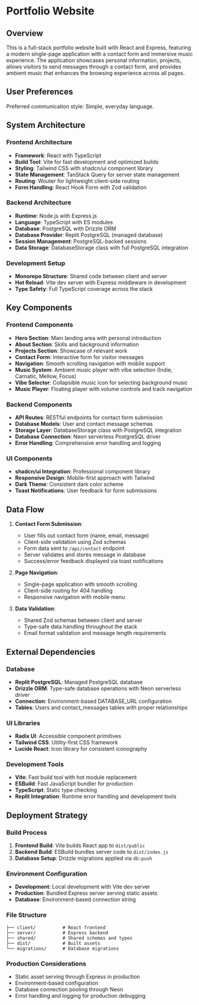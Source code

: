 # Portfolio Website

## Overview

This is a full-stack portfolio website built with React and Express, featuring a modern single-page application with a contact form and immersive music experience. The application showcases personal information, projects, allows visitors to send messages through a contact form, and provides ambient music that enhances the browsing experience across all pages.

## User Preferences

Preferred communication style: Simple, everyday language.

## System Architecture

### Frontend Architecture
- **Framework**: React with TypeScript
- **Build Tool**: Vite for fast development and optimized builds
- **Styling**: Tailwind CSS with shadcn/ui component library
- **State Management**: TanStack Query for server state management
- **Routing**: Wouter for lightweight client-side routing
- **Form Handling**: React Hook Form with Zod validation

### Backend Architecture
- **Runtime**: Node.js with Express.js
- **Language**: TypeScript with ES modules
- **Database**: PostgreSQL with Drizzle ORM
- **Database Provider**: Replit PostgreSQL (managed database)
- **Session Management**: PostgreSQL-backed sessions
- **Data Storage**: DatabaseStorage class with full PostgreSQL integration

### Development Setup
- **Monorepo Structure**: Shared code between client and server
- **Hot Reload**: Vite dev server with Express middleware in development
- **Type Safety**: Full TypeScript coverage across the stack

## Key Components

### Frontend Components
- **Hero Section**: Main landing area with personal introduction
- **About Section**: Skills and background information
- **Projects Section**: Showcase of relevant work
- **Contact Form**: Interactive form for visitor messages
- **Navigation**: Smooth scrolling navigation with mobile support
- **Music System**: Ambient music player with vibe selection (Indie, Carnatic, Mellow, Focus)
- **Vibe Selector**: Collapsible music icon for selecting background music
- **Music Player**: Floating player with volume controls and track navigation

### Backend Components
- **API Routes**: RESTful endpoints for contact form submission
- **Database Models**: User and contact message schemas
- **Storage Layer**: DatabaseStorage class with PostgreSQL integration
- **Database Connection**: Neon serverless PostgreSQL driver
- **Error Handling**: Comprehensive error handling and logging

### UI Components
- **shadcn/ui Integration**: Professional component library
- **Responsive Design**: Mobile-first approach with Tailwind
- **Dark Theme**: Consistent dark color scheme
- **Toast Notifications**: User feedback for form submissions

## Data Flow

1. **Contact Form Submission**:
   - User fills out contact form (name, email, message)
   - Client-side validation using Zod schemas
   - Form data sent to `/api/contact` endpoint
   - Server validates and stores message in database
   - Success/error feedback displayed via toast notifications

2. **Page Navigation**:
   - Single-page application with smooth scrolling
   - Client-side routing for 404 handling
   - Responsive navigation with mobile menu

3. **Data Validation**:
   - Shared Zod schemas between client and server
   - Type-safe data handling throughout the stack
   - Email format validation and message length requirements

## External Dependencies

### Database
- **Replit PostgreSQL**: Managed PostgreSQL database
- **Drizzle ORM**: Type-safe database operations with Neon serverless driver
- **Connection**: Environment-based DATABASE_URL configuration
- **Tables**: Users and contact_messages tables with proper relationships

### UI Libraries
- **Radix UI**: Accessible component primitives
- **Tailwind CSS**: Utility-first CSS framework
- **Lucide React**: Icon library for consistent iconography

### Development Tools
- **Vite**: Fast build tool with hot module replacement
- **ESBuild**: Fast JavaScript bundler for production
- **TypeScript**: Static type checking
- **Replit Integration**: Runtime error handling and development tools

## Deployment Strategy

### Build Process
1. **Frontend Build**: Vite builds React app to `dist/public`
2. **Backend Build**: ESBuild bundles server code to `dist/index.js`
3. **Database Setup**: Drizzle migrations applied via `db:push`

### Environment Configuration
- **Development**: Local development with Vite dev server
- **Production**: Bundled Express server serving static assets
- **Database**: Environment-based connection string

### File Structure
```
├── client/          # React frontend
├── server/          # Express backend
├── shared/          # Shared schemas and types
├── dist/            # Built assets
└── migrations/      # Database migrations
```

### Production Considerations
- Static asset serving through Express in production
- Environment-based configuration
- Database connection pooling through Neon
- Error handling and logging for production debugging